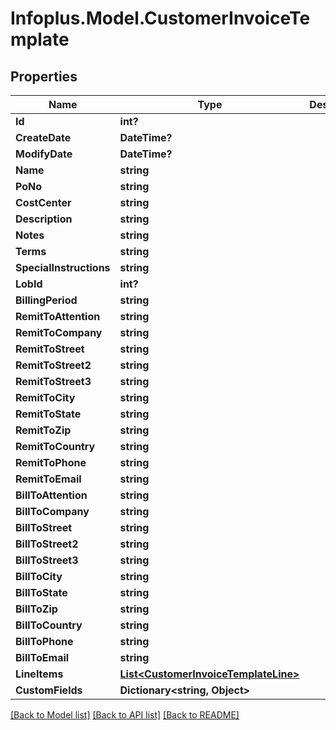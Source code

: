 # Infoplus.Model.CustomerInvoiceTemplate
## Properties

Name | Type | Description | Notes
------------ | ------------- | ------------- | -------------
**Id** | **int?** |  | [optional] 
**CreateDate** | **DateTime?** |  | [optional] 
**ModifyDate** | **DateTime?** |  | [optional] 
**Name** | **string** |  | 
**PoNo** | **string** |  | [optional] 
**CostCenter** | **string** |  | [optional] 
**Description** | **string** |  | [optional] 
**Notes** | **string** |  | [optional] 
**Terms** | **string** |  | [optional] 
**SpecialInstructions** | **string** |  | [optional] 
**LobId** | **int?** |  | 
**BillingPeriod** | **string** |  | 
**RemitToAttention** | **string** |  | [optional] 
**RemitToCompany** | **string** |  | [optional] 
**RemitToStreet** | **string** |  | [optional] 
**RemitToStreet2** | **string** |  | [optional] 
**RemitToStreet3** | **string** |  | [optional] 
**RemitToCity** | **string** |  | [optional] 
**RemitToState** | **string** |  | [optional] 
**RemitToZip** | **string** |  | [optional] 
**RemitToCountry** | **string** |  | [optional] 
**RemitToPhone** | **string** |  | [optional] 
**RemitToEmail** | **string** |  | [optional] 
**BillToAttention** | **string** |  | [optional] 
**BillToCompany** | **string** |  | [optional] 
**BillToStreet** | **string** |  | [optional] 
**BillToStreet2** | **string** |  | [optional] 
**BillToStreet3** | **string** |  | [optional] 
**BillToCity** | **string** |  | [optional] 
**BillToState** | **string** |  | [optional] 
**BillToZip** | **string** |  | [optional] 
**BillToCountry** | **string** |  | [optional] 
**BillToPhone** | **string** |  | [optional] 
**BillToEmail** | **string** |  | [optional] 
**LineItems** | [**List&lt;CustomerInvoiceTemplateLine&gt;**](CustomerInvoiceTemplateLine.md) |  | [optional] 
**CustomFields** | **Dictionary&lt;string, Object&gt;** |  | [optional] 

[[Back to Model list]](../README.md#documentation-for-models) [[Back to API list]](../README.md#documentation-for-api-endpoints) [[Back to README]](../README.md)

